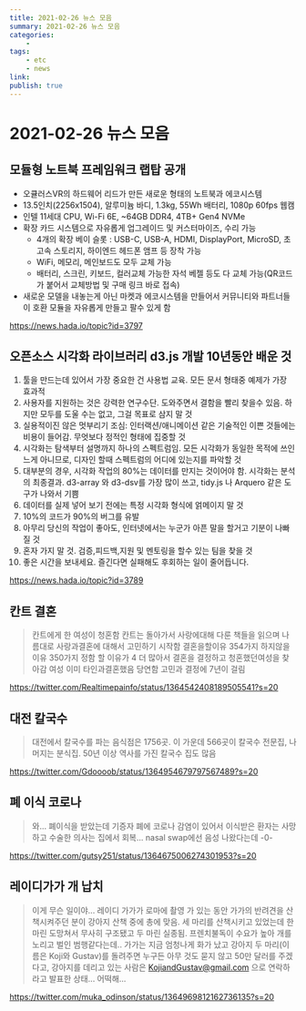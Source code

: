 ```yaml
---
title: 2021-02-26 뉴스 모음
summary: 2021-02-26 뉴스 모음
categories:
    - 
tags:
    - etc
    - news
link: 
publish: true
---
```


# 2021-02-26 뉴스 모음

## 모듈형 노트북 프레임워크 랩탑 공개

- 오큘러스VR의 하드웨어 리드가 만든 새로운 형태의 노트북과 에코시스템
- 13.5인치(2256x1504), 알루미늄 바디, 1.3kg, 55Wh 배터리, 1080p 60fps 웹캠
- 인텔 11세대 CPU, Wi-Fi 6E, ~64GB DDR4, 4TB+ Gen4 NVMe
- 확장 카드 시스템으로 자유롭게 업그레이드 및 커스터마이즈, 수리 가능
  - 4개의 확장 베이 슬롯 : USB-C, USB-A, HDMI, DisplayPort, MicroSD, 초고속 스토리지, 하이엔드 헤드폰 앰프 등 장착 가능
  - WiFi, 메모리, 메인보드도 모두 교체 가능
  - 배터리, 스크린, 키보드, 컬러교체 가능한 자석 베젤 등도 다 교체 가능(QR코드가 붙어서 교체방법 및 구매 링크 바로 접속)
- 새로운 모델을 내놓는게 아닌 마켓과 에코시스템을 만들어서 커뮤니티와 파트너들이 호환 모듈을 자유롭게 만들고 팔수 있게 함

<https://news.hada.io/topic?id=3797>

## 오픈소스 시각화 라이브러리 d3.js 개발 10년동안 배운 것

1. 툴을 만드는데 있어서 가장 중요한 건 사용법 교육. 모든 문서 형태중 예제가 가장 효과적
2. 사용자를 지원하는 것은 강력한 연구수단. 도와주면서 결함을 빨리 찾을수 있음. 하지만 모두를 도울 수는 없고, 그걸 목표로 삼지 말 것
3. 실용적이진 않은 멋부리기 조심: 인터랙션/애니메이션 같은 기술적인 이쁜 것들에는 비용이 들어감. 무엇보다 정적인 형태에 집중할 것
4. 시각화는 탐색부터 설명까지 하나의 스펙트럼임. 모든 시각화가 동일한 목적에 쓰인느게 아니므로, 디자인 할때 스펙트럼의 어디에 있는지를 파악할 것
5. 대부분의 경우, 시각화 작업의 80%는 데이터를 만지는 것이어야 함. 시각화는 분석의 최종결과. d3-array 와 d3-dsv를 가장 많이 쓰고, tidy.js 나 Arquero 같은 도구가 나와서 기쁨
6. 데이터를 실제 넣어 보기 전에는 특정 시각화 형식에 얽메이지 말 것
7. 10%의 코드가 90%의 버그를 유발
8. 아무리 당신의 작업이 좋아도, 인터넷에서는 누군가 아픈 말을 할거고 기분이 나빠질 것
9. 혼자 가지 말 것. 검증,피드백,지원 및 멘토링을 할수 있는 팀을 찾을 것
10. 좋은 시간을 보내세요. 즐긴다면 실패해도 후회하는 일이 줄어듭니다.

<https://news.hada.io/topic?id=3789>

## 칸트 결혼

> 칸트에게 한 여성이 청혼함
> 칸트는 돌아가서 사랑에대해 다룬 책들을 읽으며 나름대로 사랑과결혼에 대해서 고민하기 시작함
> 결혼을할이유 354가지 하지않을이유 350가지 정함
> 할 이유가 4 더 많아서 결혼을 결정하고 청혼했던여성을 찾아감
> 여성 이미 타인과결혼했음
> 당연함
> 고민과 결정에 7년이 걸림

<https://twitter.com/Realtimepainfo/status/1364542408189505541?s=20>

## 대전 칼국수

> 대전에서 칼국수를 파는 음식점은 1756곳. 이 가운데 566곳이 칼국수 전문집, 나머지는 분식집. 50년 이상 역사를 가진 칼국수 집도 많음

<https://twitter.com/Gdoooob/status/1364954679797567489?s=20>

## 폐 이식 코로나

> 와... 폐이식을 받았는데 기증자 폐에 코로나 감염이 있어서 이식받은 환자는 사망하고 수술한 의사는 집에서 회복... nasal swap에선 음성 나왔다는데 -0-

<https://twitter.com/gutsy251/status/1364675006274301953?s=20>

## 레이디가가 개 납치

> 이게 무슨 일이야... 레이디 가가가 로마에 촬영 가 있는 동안 가가의 반려견을 산책시켜주던 분이 강아지 산책 중에 총에 맞음. 세 마리를 산책시키고 있었는데 한 마린 도망쳐서 무사히 구조됐고 두 마린 실종됨. 프렌치불독이 수요가 높아 개를 노리고 벌인 범행같다는데..
> 가가는 지금 엄청나게 화가 났고 강아지 두 마리(이름은 Koji와 Gustav)를 돌려주면 누구든 아무 것도 묻지 않고 50만 달러를 주겠다고, 강아지를 데리고 있는 사람은 KojiandGustav@gmail.com 으로 연락하라고 발표한 상태... 어떡해...

<https://twitter.com/muka_odinson/status/1364969812162736135?s=20>
